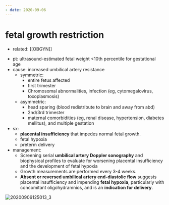 ```yaml
---
- date: 2020-09-06
---
```


# fetal growth restriction

- related: [[OBGYN]]

<!-- fetal growth restriction pt, symmetric vs asymmetric, sx, management -->

- pt: ultrasound-estimated fetal weight <10th percentile for gestational age
- cause: increased umbilical artery resistance
	- symmetric:
		- entire fetus affected
		- first trimester
		- Chromosomal abnormalities, infection (eg, cytomegalovirus, toxoplasmosis)
	- asymmetric:
		- head sparing (blood redistribute to brain and away from abd)
		- 2nd/3rd trimester
		- maternal comorbidities (eg, renal disease, hypertension, diabetes mellitus), and multiple gestation
- sx:
	- **placental insufficiency** that impedes normal fetal growth.
	- fetal hypoxia
	- preterm delivery
- management:
	- Screening serial **umbilical artery Doppler sonography** and biophysical profiles to evaluate for worsening placental insufficiency and the development of fetal hypoxia
	- Growth measurements are performed every 3-4 weeks.
	- **Absent or reversed umbilical artery end-diastolic flow** suggests placental insufficiency and impending **fetal hypoxia**, particularly with concomitant oligohydramnios, and is an **indication for delivery**.

![20200906125013_3](https://photos.thisispiggy.com/file/wikiFiles/20200906125013_3.png)
